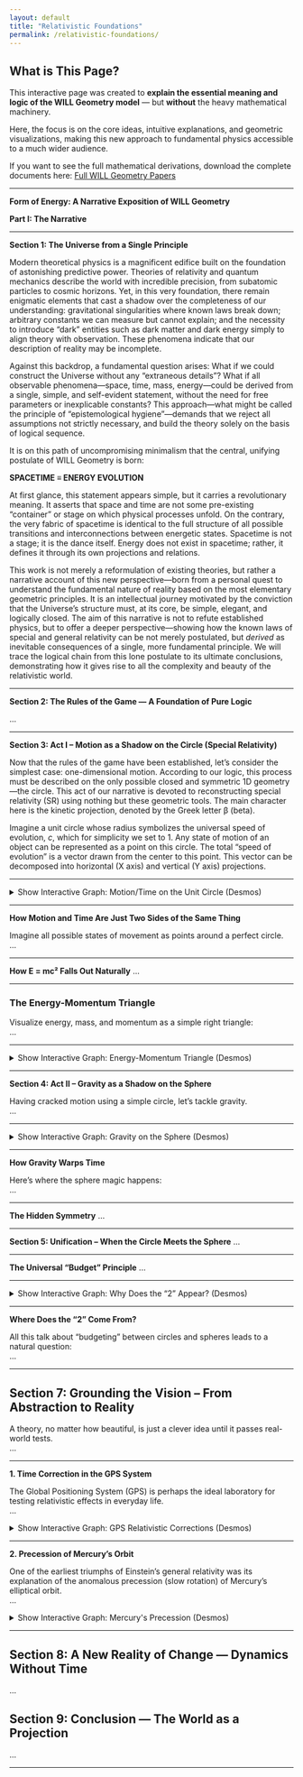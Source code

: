 ```yaml
---
layout: default
title: "Relativistic Foundations"
permalink: /relativistic-foundations/
---
```


## What is This Page?

This interactive page was created to **explain the essential meaning and logic of the WILL Geometry model** — but **without** the heavy mathematical machinery.

Here, the focus is on the core ideas, intuitive explanations, and geometric visualizations, making this new approach to fundamental physics accessible to a much wider audience.

If you want to see the full mathematical derivations, download the complete documents here:
[Full WILL Geometry Papers](https://antonrize.github.io/WILL/parts/)

---

**Form of Energy: A Narrative Exposition of WILL Geometry**

**Part I: The Narrative**

---

**Section 1: The Universe from a Single Principle**

Modern theoretical physics is a magnificent edifice built on the foundation of astonishing predictive power. Theories of relativity and quantum mechanics describe the world with incredible precision, from subatomic particles to cosmic horizons. Yet, in this very foundation, there remain enigmatic elements that cast a shadow over the completeness of our understanding: gravitational singularities where known laws break down; arbitrary constants we can measure but cannot explain; and the necessity to introduce “dark” entities such as dark matter and dark energy simply to align theory with observation. These phenomena indicate that our description of reality may be incomplete.

Against this backdrop, a fundamental question arises: What if we could construct the Universe without any “extraneous details”? What if all observable phenomena—space, time, mass, energy—could be derived from a single, simple, and self-evident statement, without the need for free parameters or inexplicable constants? This approach—what might be called the principle of “epistemological hygiene”—demands that we reject all assumptions not strictly necessary, and build the theory solely on the basis of logical sequence.

It is on this path of uncompromising minimalism that the central, unifying postulate of WILL Geometry is born:

**SPACETIME ≡ ENERGY EVOLUTION**

At first glance, this statement appears simple, but it carries a revolutionary meaning. It asserts that space and time are not some pre-existing “container” or stage on which physical processes unfold. On the contrary, the very fabric of spacetime is identical to the full structure of all possible transitions and interconnections between energetic states. Spacetime is not a stage; it is the dance itself. Energy does not exist in spacetime; rather, it defines it through its own projections and relations.

This work is not merely a reformulation of existing theories, but rather a narrative account of this new perspective—born from a personal quest to understand the fundamental nature of reality based on the most elementary geometric principles. It is an intellectual journey motivated by the conviction that the Universe’s structure must, at its core, be simple, elegant, and logically closed. The aim of this narrative is not to refute established physics, but to offer a deeper perspective—showing how the known laws of special and general relativity can be not merely postulated, but *derived* as inevitable consequences of a single, more fundamental principle. We will trace the logical chain from this lone postulate to its ultimate conclusions, demonstrating how it gives rise to all the complexity and beauty of the relativistic world.

---

**Section 2: The Rules of the Game — A Foundation of Pure Logic**

...

---

**Section 3: Act I – Motion as a Shadow on the Circle (Special Relativity)**

Now that the rules of the game have been established, let’s consider the simplest case: one-dimensional motion. According to our logic, this process must be described on the only possible closed and symmetric 1D geometry—the circle. This act of our narrative is devoted to reconstructing special relativity (SR) using nothing but these geometric tools. The main character here is the kinetic projection, denoted by the Greek letter β (beta).

Imagine a unit circle whose radius symbolizes the universal speed of evolution, *c*, which for simplicity we set to 1. Any state of motion of an object can be represented as a point on this circle. The total “speed of evolution” is a vector drawn from the center to this point. This vector can be decomposed into horizontal (X axis) and vertical (Y axis) projections.

---


<!-- 1. INFObox: (unit circle & motion-time projections, before "How Motion and Time Are Just Two Sides...") -->
<details>
  <summary class="cursor-pointer font-semibold text-blue-400 hover:text-blue-200 text-lg">
    Show Interactive Graph: Motion/Time on the Unit Circle (Desmos)
  </summary>
  <div class="geometry-container">
    <div class="desmos-container">
      <iframe src="https://www.desmos.com/geometry/50al3wdj8o" width="100%" height="500" frameborder="0"></iframe>
    </div>
  </div>
</details>







---

**How Motion and Time Are Just Two Sides of the Same Thing**

Imagine all possible states of movement as points around a perfect circle.  
...

---

**How E = mc² Falls Out Naturally**
...

---

### The Energy-Momentum Triangle

Visualize energy, mass, and momentum as a simple right triangle:  
...

---

<!-- 2. INFObox: (triangle, before Section 4) -->
<details>
<summary class="cursor-pointer font-semibold text-blue-400 hover:text-blue-200 text-lg">Show Interactive Graph: Energy-Momentum Triangle (Desmos)</summary>
<div class="my-4">
  <!-- INSERT YOUR DESMOS iframe OR LINK HERE -->
</div>
</details>

---

**Section 4: Act II – Gravity as a Shadow on the Sphere**

Having cracked motion using a simple circle, let’s tackle gravity.  
...

---

<!-- 3. INFObox: (sphere/kappa, before "How Gravity Warps Time") -->
<details>
<summary class="cursor-pointer font-semibold text-blue-400 hover:text-blue-200 text-lg">Show Interactive Graph: Gravity on the Sphere (Desmos)</summary>
<div class="my-4">
  <!-- INSERT YOUR DESMOS iframe OR LINK HERE -->
</div>
</details>

---

**How Gravity Warps Time**

Here’s where the sphere magic happens:  
...

---

**The Hidden Symmetry**
...

---

**Section 5: Unification – When the Circle Meets the Sphere**
...

---

**The Universal “Budget” Principle**
...

---

<!-- 4. INFObox: (topological "2", before "Where Does the “2” Come From?") -->
<details>
<summary class="cursor-pointer font-semibold text-blue-400 hover:text-blue-200 text-lg">Show Interactive Graph: Why Does the “2” Appear? (Desmos)</summary>
<div class="my-4">
  <!-- INSERT YOUR DESMOS iframe OR LINK HERE -->
</div>
</details>

---

**Where Does the “2” Come From?**

All this talk about “budgeting” between circles and spheres leads to a natural question:  
...

---

## Section 7: Grounding the Vision – From Abstraction to Reality

A theory, no matter how beautiful, is just a clever idea until it passes real-world tests.  
...

---

**1. Time Correction in the GPS System**

The Global Positioning System (GPS) is perhaps the ideal laboratory for testing relativistic effects in everyday life.  
...

<!-- 5. INFObox: (GPS time correction) -->
<details>
<summary class="cursor-pointer font-semibold text-blue-400 hover:text-blue-200 text-lg">Show Interactive Graph: GPS Relativistic Corrections (Desmos)</summary>
<div class="my-4">
  <!-- INSERT YOUR DESMOS iframe OR LINK HERE -->
</div>
</details>

---

**2. Precession of Mercury’s Orbit**

One of the earliest triumphs of Einstein’s general relativity was its explanation of the anomalous precession (slow rotation) of Mercury’s elliptical orbit.  
...

<!-- 6. INFObox: (Mercury precession) -->
<details>
<summary class="cursor-pointer font-semibold text-blue-400 hover:text-blue-200 text-lg">Show Interactive Graph: Mercury's Precession (Desmos)</summary>
<div class="my-4">
  <!-- INSERT YOUR DESMOS iframe OR LINK HERE -->
</div>
</details>

---

## Section 8: A New Reality of Change — Dynamics Without Time
...

## Section 9: Conclusion — The World as a Projection
...

---
